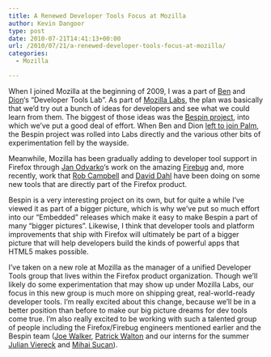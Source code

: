 ```yaml
---
title: A Renewed Developer Tools Focus at Mozilla
author: Kevin Dangoor
type: post
date: 2010-07-21T14:41:13+00:00
url: /2010/07/21/a-renewed-developer-tools-focus-at-mozilla/
categories:
  - Mozilla

---
```

When I joined Mozilla at the beginning of 2009, I was a part of [Ben][1] and [Dion][2]&#8216;s &#8220;Developer Tools Lab&#8221;. As part of [Mozilla Labs][3], the plan was basically that we&#8217;d try out a bunch of ideas for developers and see what we could learn from them. The biggest of those ideas was the [Bespin project][4], into which we&#8217;ve put a good deal of effort. When Ben and Dion [left to join Palm][5], the Bespin project was rolled into Labs directly and the various other bits of experimentation fell by the wayside.

Meanwhile, Mozilla has been gradually adding to developer tool support in Firefox through [Jan Odvarko][6]&#8216;s work on the amazing [Firebug][7] and, more recently, work that [Rob Campbell][8] and [David Dahl][9] have been doing on some new tools that are directly part of the Firefox product.

Bespin is a very interesting project on its own, but for quite a while I&#8217;ve viewed it as part of a bigger picture, which is why we&#8217;ve put so much effort into our &#8220;Embedded&#8221; releases which make it easy to make Bespin a part of many &#8220;bigger pictures&#8221;. Likewise, I think that developer tools and platform improvements that ship with Firefox will ultimately be part of a bigger picture that will help developers build the kinds of powerful apps that HTML5 makes possible.

I&#8217;ve taken on a new role at Mozilla as the manager of a unified Developer Tools group that lives within the Firefox product organization. Though we&#8217;ll likely do some experimentation that may show up under Mozilla Labs, our focus in this new group is much more on shipping great, real-world-ready developer tools. I&#8217;m really excited about this change, because we&#8217;ll be in a better position than before to make our big picture dreams for dev tools come true. I&#8217;m also really excited to be working with such a talented group of people including the Firefox/Firebug engineers mentioned earlier and the Bespin team ([Joe Walker][10], [Patrick Walton][11] and our interns for the summer [Julian Viereck][12] and [Mihai Sucan][13]).

 [1]: http://benzilla.galbraiths.org/
 [2]: http://almaer.com/blog/
 [3]: http://mozillalabs.com/
 [4]: http://mozillalabs.com/bespin/
 [5]: http://almaer.com/blog/joining-palm-with-ben
 [6]: http://www.softwareishard.com/blog/index.php
 [7]: http://getfirebug.com/
 [8]: http://antennasoft.net/robcee/
 [9]: http://daviddahl.blogspot.com/
 [10]: http://directwebremoting.org/blog/joe
 [11]: http://pcwalton.blogspot.com/
 [12]: http://twitter.com/jviereck
 [13]: http://www.robodesign.ro/mihai/blog